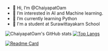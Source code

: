 - 👋 Hi, I’m @ChaiyapatOam
- 👀 I’m interested in AI and Machine learning.
- 🌱 I’m currently learning Python
- 🏫 I'm a student at Surawittayakarn School

![ChaiyapatOam's GitHub stats](https://github-readme-stats.vercel.app/api?username=chaiyapatoam&show_icons=true&theme=radical)  [![Top Langs](https://github-readme-stats.vercel.app/api/top-langs/?username=chaiyapatoam)](https://github.com/chaiyapatoam/github-readme-stats)

[![Readme Card](https://github-readme-stats.vercel.app/api/pin/?username=chaiyapatoam&repo=Data-Science-With-Python)](https://https://github.com/ChaiyapatOam/Data-Science-With-Python)



<!---
ChaiyapatOam/ChaiyapatOam is a ✨ special ✨ repository because its `README.md` (this file) appears on your GitHub profile.
You can click the Preview link to take a look at your changes.
--->
